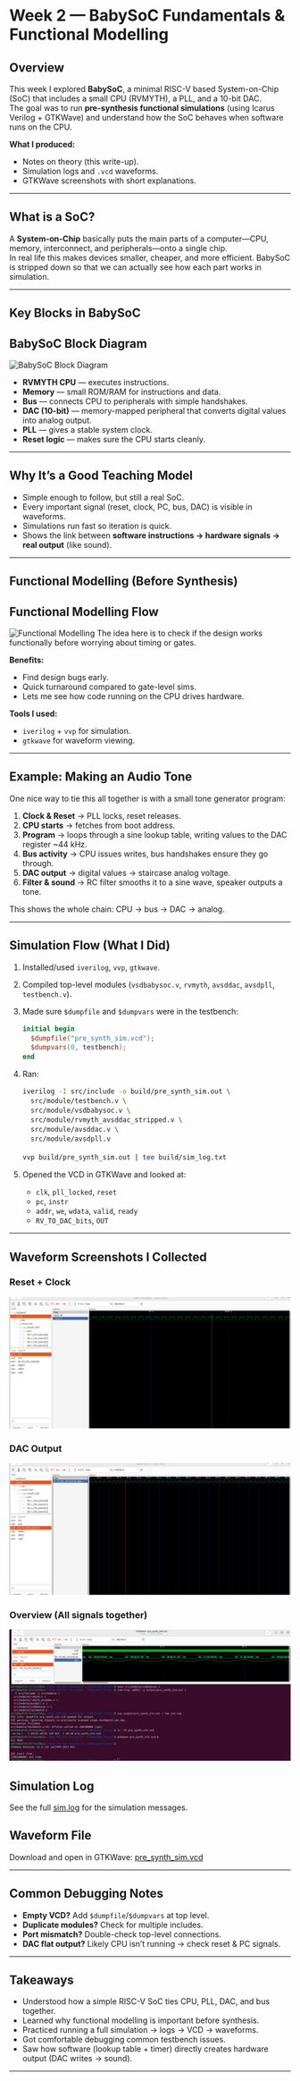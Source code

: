 # Week 2 — BabySoC Fundamentals & Functional Modelling

## Overview

This week I explored **BabySoC**, a minimal RISC-V based System-on-Chip (SoC) that includes a small CPU (RVMYTH), a PLL, and a 10-bit DAC.  
The goal was to run **pre-synthesis functional simulations** (using Icarus Verilog + GTKWave) and understand how the SoC behaves when software runs on the CPU.

**What I produced:**
- Notes on theory (this write-up).
- Simulation logs and `.vcd` waveforms.
- GTKWave screenshots with short explanations.

---

## What is a SoC?

A **System-on-Chip** basically puts the main parts of a computer—CPU, memory, interconnect, and peripherals—onto a single chip.  
In real life this makes devices smaller, cheaper, and more efficient. BabySoC is stripped down so that we can actually see how each part works in simulation.

---

## Key Blocks in BabySoC

## BabySoC Block Diagram
![BabySoC Block Diagram](./diagrams/babysoc_block.png)
- **RVMYTH CPU** — executes instructions.  
- **Memory** — small ROM/RAM for instructions and data.  
- **Bus** — connects CPU to peripherals with simple handshakes.  
- **DAC (10-bit)** — memory-mapped peripheral that converts digital values into analog output.  
- **PLL** — gives a stable system clock.  
- **Reset logic** — makes sure the CPU starts cleanly.  

---

## Why It’s a Good Teaching Model

- Simple enough to follow, but still a real SoC.  
- Every important signal (reset, clock, PC, bus, DAC) is visible in waveforms.  
- Simulations run fast so iteration is quick.  
- Shows the link between **software instructions → hardware signals → real output** (like sound).

---

## Functional Modelling (Before Synthesis)

## Functional Modelling Flow
![Functional Modelling](./diagrams/functional_modelling.png)
The idea here is to check if the design works functionally before worrying about timing or gates.

**Benefits:**
- Find design bugs early.  
- Quick turnaround compared to gate-level sims.  
- Lets me see how code running on the CPU drives hardware.  

**Tools I used:**
- `iverilog` + `vvp` for simulation.  
- `gtkwave` for waveform viewing.  

---

## Example: Making an Audio Tone

One nice way to tie this all together is with a small tone generator program:

1. **Clock & Reset** → PLL locks, reset releases.  
2. **CPU starts** → fetches from boot address.  
3. **Program** → loops through a sine lookup table, writing values to the DAC register ~44 kHz.  
4. **Bus activity** → CPU issues writes, bus handshakes ensure they go through.  
5. **DAC output** → digital values → staircase analog voltage.  
6. **Filter & sound** → RC filter smooths it to a sine wave, speaker outputs a tone.  

This shows the whole chain: CPU → bus → DAC → analog.

---

## Simulation Flow (What I Did)

1. Installed/used `iverilog`, `vvp`, `gtkwave`.  
2. Compiled top-level modules (`vsdbabysoc.v`, `rvmyth`, `avsddac`, `avsdpll`, `testbench.v`).  
3. Made sure `$dumpfile` and `$dumpvars` were in the testbench:  

   ```verilog
   initial begin
     $dumpfile("pre_synth_sim.vcd");
     $dumpvars(0, testbench);
   end
   ```

4. Ran:

   ```bash
   iverilog -I src/include -o build/pre_synth_sim.out \
     src/module/testbench.v \
     src/module/vsdbabysoc.v \
     src/module/rvmyth_avsddac_stripped.v \
     src/module/avsddac.v \
     src/module/avsdpll.v

   vvp build/pre_synth_sim.out | tee build/sim_log.txt
   ```

5. Opened the VCD in GTKWave and looked at:

   * `clk`, `pll_locked`, `reset`
   * `pc`, `instr`
   * `addr`, `we`, `wdata`, `valid`, `ready`
   * `RV_TO_DAC_bits`, `OUT`

---

## Waveform Screenshots I Collected
### Reset + Clock
![Reset + Clock](./screenshots/resetclk.png)

### DAC Output
![DAC Output](./screenshots/dac.png)

### Overview (All signals together)
![Overview](./screenshots/week2wave.png)

## Simulation Log
See the full [sim.log](./sim.log) for the simulation messages.

## Waveform File
Download and open in GTKWave: [pre_synth_sim.vcd](./pre_synth_sim.vcd)

---

## Common Debugging Notes

* **Empty VCD?** Add `$dumpfile`/`$dumpvars` at top level.
* **Duplicate modules?** Check for multiple includes.
* **Port mismatch?** Double-check top-level connections.
* **DAC flat output?** Likely CPU isn’t running → check reset & PC signals.

---

## Takeaways

* Understood how a simple RISC-V SoC ties CPU, PLL, DAC, and bus together.
* Learned why functional modelling is important before synthesis.
* Practiced running a full simulation → logs → VCD → waveforms.
* Got comfortable debugging common testbench issues.
* Saw how software (lookup table + timer) directly creates hardware output (DAC writes → sound).

---

